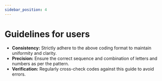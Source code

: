 ```yaml
---
sidebar_position: 4
---
```


# Guidelines for users

- **Consistency:** Strictly adhere to the above coding format to maintain uniformity and clarity.
- **Precision:** Ensure the correct sequence and combination of letters and numbers as per the pattern.
- **Verification:** Regularly cross-check codes against this guide to avoid errors.